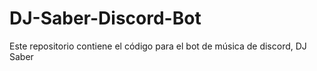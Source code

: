 # DJ-Saber-Discord-Bot
Este repositorio contiene el código para el bot de música de discord, DJ Saber
